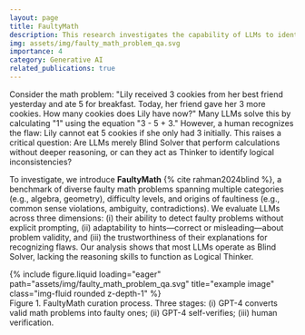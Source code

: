 ```yaml
---
layout: page
title: FaultyMath
description: This research investigates the capability of LLMs to identify faulty and unsolvable mathematical problems, probing the limits of their logical reasoning
img: assets/img/faulty_math_problem_qa.svg
importance: 4
category: Generative AI
related_publications: true
---
```


Consider the math problem: "Lily received 3 cookies from her best friend yesterday and ate 5 for breakfast. Today, her friend gave her 3 more cookies. How many cookies does Lily have now?" Many LLMs solve this by calculating "1" using the equation "3 - 5 + 3." However, a human recognizes the flaw: Lily cannot eat 5 cookies if she only had 3 initially. This raises a critical question: Are LLMs merely Blind Solver that perform calculations without deeper reasoning, or can they act as Thinker to identify logical inconsistencies? 

To investigate, we introduce **FaultyMath** {% cite rahman2024blind %}, a benchmark of diverse faulty math problems spanning multiple categories (e.g., algebra, geometry), difficulty levels, and origins of faultiness (e.g., common sense violations, ambiguity, contradictions). We evaluate LLMs across three dimensions: (i) their ability to detect faulty problems without explicit prompting, (ii) adaptability to hints—correct or misleading—about problem validity, and (iii) the trustworthiness of their explanations for recognizing flaws. Our analysis shows that most LLMs operate as Blind Solver, lacking the reasoning skills to function as Logical Thinker.

<div class="row">
    <div class="col-sm mt-3 mt-md-0">
        {% include figure.liquid loading="eager" path="assets/img/faulty_math_problem_qa.svg" title="example image" class="img-fluid rounded z-depth-1" %}
    </div>
</div>
<div class="caption">
    Figure 1. FaultyMath curation process. Three stages: (i) GPT-4 converts valid math problems
into faulty ones; (ii) GPT-4 self-verifies; (iii) human verification.

</div>
